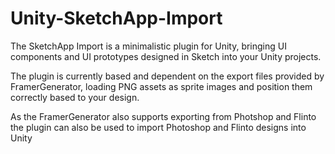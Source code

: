 # Unity-SketchApp-Import

The SketchApp Import is a minimalistic plugin for Unity, bringing UI components and UI prototypes designed in Sketch into your Unity projects. 

The plugin is currently based and dependent on the export files provided by FramerGenerator, loading PNG assets as sprite images and position them correctly based to your design.

As the FramerGenerator also supports exporting from Photshop and Flinto the plugin can also be used to import Photoshop and Flinto designs into Unity
